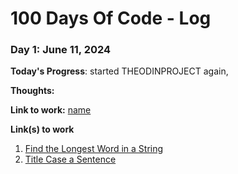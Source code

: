 # 100 Days Of Code - Log

### Day 1: June 11, 2024 


**Today's Progress**: started THEODINPROJECT again,

**Thoughts:** 

**Link to work:** [name](link)


**Link(s) to work**
1. [Find the Longest Word in a String](https://www.freecodecamp.com/challenges/find-the-longest-word-in-a-string)
2. [Title Case a Sentence](https://www.freecodecamp.com/challenges/title-case-a-sentence)
